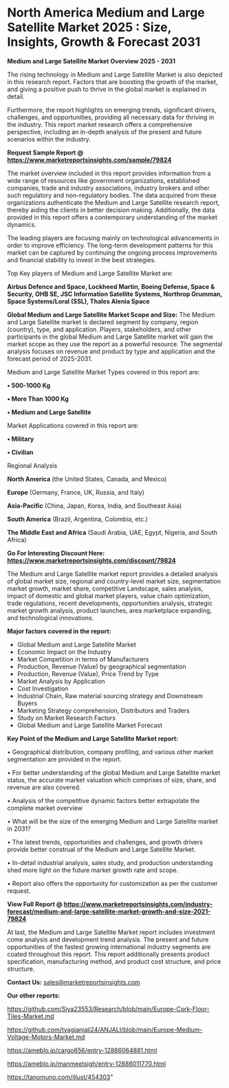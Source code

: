 # North America Medium and Large Satellite Market 2025 : Size, Insights, Growth & Forecast 2031

<Strong> Medium and Large Satellite Market Overview 2025 - 2031</strong>

The rising technology in Medium and Large Satellite Market is also depicted in this research report. Factors that are boosting the growth of the market, and giving a positive push to thrive in the global market is explained in detail.

Furthermore, the report highlights on emerging trends, significant drivers, challenges, and opportunities, providing all necessary data for thriving in the industry. This report market research offers a comprehensive perspective, including an in-depth analysis of the present and future scenarios within the industry.

<strong>Request Sample Report @ <a href=https://www.marketreportsinsights.com/sample/79824>https://www.marketreportsinsights.com/sample/79824</a></strong>

The market overview included in this report provides information from a wide range of resources like government organizations, established companies, trade and industry associations, industry brokers and other such regulatory and non-regulatory bodies. The data acquired from these organizations authenticate the Medium and Large Satellite research report, thereby aiding the clients in better decision making. Additionally, the data provided in this report offers a contemporary understanding of the market dynamics.

The leading players are focusing mainly on technological advancements in order to improve efficiency. The long-term development patterns for this market can be captured by continuing the ongoing process improvements and financial stability to invest in the best strategies.

Top Key players of Medium and Large Satellite Market are:

<strong>Airbus Defence and Space, Lockheed Martin, Boeing Defense, Space & Security, OHB SE, JSC Information Satellite Systems, Northrop Grumman, Space Systems/Loral (SSL), Thales Alenia Space</strong>

<strong><b>Global Medium and Large Satellite Market Scope and Size:</b></strong>
The Medium and Large Satellite market is declared segment by company, region (country), type, and application. Players, stakeholders, and other participants in the global Medium and Large Satellite market will gain the market scope as they use the report as a powerful resource. The segmental analysis focuses on revenue and product by type and application and the forecast period of 2025-2031.

Medium and Large Satellite Market Types covered in this report are:

<strong>• 500-1000 Kg

• More Than 1000 Kg

• Medium and Large Satellite</strong>

Market Applications covered in this report are:

<strong>• Military

• Civilian</strong> 

Regional Analysis

<strong>North America</strong> (the United States, Canada, and Mexico)

<strong>Europe</strong> (Germany, France, UK, Russia, and Italy)

<strong>Asia-Pacific</strong> (China, Japan, Korea, India, and Southeast Asia)

<strong>South America</strong> (Brazil, Argentina, Colombia, etc.)

<strong>The Middle East and Africa</strong> (Saudi Arabia, UAE, Egypt, Nigeria, and South Africa)

<strong>Go For Interesting Discount Here: <a href=https://www.marketreportsinsights.com/discount/79824>https://www.marketreportsinsights.com/discount/79824</a></strong>

The Medium and Large Satellite market report provides a detailed analysis of global market size, regional and country-level market size, segmentation market growth, market share, competitive Landscape, sales analysis, impact of domestic and global market players, value chain optimization, trade regulations, recent developments, opportunities analysis, strategic market growth analysis, product launches, area marketplace expanding, and technological innovations.

<strong><b>Major factors covered in the report:</b></strong>
<ul>
  <li>Global Medium and Large Satellite Market </li>
  <li>Economic Impact on the Industry</li>
  <li>Market Competition in terms of Manufacturers</li>
  <li>Production, Revenue (Value) by geographical segmentation</li>
  <li>Production, Revenue (Value), Price Trend by Type</li>
  <li>Market Analysis by Application</li>
  <li>Cost Investigation</li>
  <li>Industrial Chain, Raw material sourcing strategy and Downstream Buyers</li>
  <li>Marketing Strategy comprehension, Distributors and Traders</li>
  <li>Study on Market Research Factors</li>
  <li>Global Medium and Large Satellite Market Forecast</li>
</ul>

<strong><b>Key Point of the Medium and Large Satellite Market report:</b></strong>

• Geographical distribution, company profiling, and various other market segmentation are provided in the report.

• For better understanding of the global Medium and Large Satellite market status, the accurate market valuation which comprises of size, share, and revenue are also covered.

• Analysis of the competitive dynamic factors better extrapolate the complete market overview

• What will be the size of the emerging Medium and Large Satellite market in 2031?

• The latest trends, opportunities and challenges, and growth drivers provide better construal of the Medium and Large Satellite Market.

• In-detail industrial analysis, sales study, and production understanding shed more light on the future market growth rate and scope.

• Report also offers the opportunity for customization as per the customer request.

<strong><b>View Full Report @ <a href=https://www.marketreportsinsights.com/industry-forecast/medium-and-large-satellite-market-growth-and-size-2021-79824>https://www.marketreportsinsights.com/industry-forecast/medium-and-large-satellite-market-growth-and-size-2021-79824</a></b></strong>


At last, the Medium and Large Satellite Market report includes investment come analysis and development trend analysis. The present and future opportunities of the fastest growing international industry segments are coated throughout this report. This report additionally presents product specification, manufacturing method, and product cost structure, and price structure.

<strong>Contact Us:</strong>
sales@marketreportsinsights.com

<strong>Our other reports:</strong>

<a href=https://github.com/Siya23553/Research/blob/main/Europe-Cork-Floor-Tiles-Market.md>https://github.com/Siya23553/Research/blob/main/Europe-Cork-Floor-Tiles-Market.md</a>

<a href=https://github.com/tyagianjali24/ANJALI/blob/main/Europe-Medium-Voltage-Motors-Market.md>https://github.com/tyagianjali24/ANJALI/blob/main/Europe-Medium-Voltage-Motors-Market.md</a>

<a href=https://ameblo.jp/cargo656/entry-12886064881.html>https://ameblo.jp/cargo656/entry-12886064881.html</a>

<a href=https://ameblo.jp/manmeetsigh/entry-12886011770.html>https://ameblo.jp/manmeetsigh/entry-12886011770.html</a>

<a href=https://tanomuno.com/illust/454303>https://tanomuno.com/illust/454303</a>"
